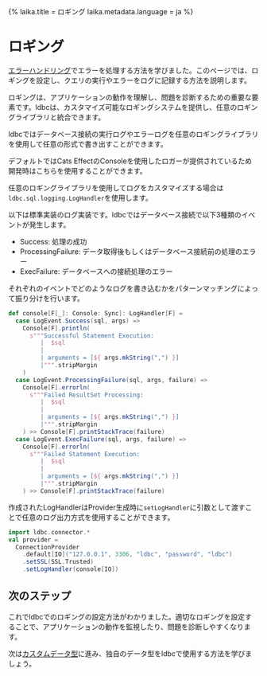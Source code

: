 {%
  laika.title = ロギング
  laika.metadata.language = ja
%}

# ロギング

[エラーハンドリング](/ja/tutorial/Error-Handling.md)でエラーを処理する方法を学びました。このページでは、ロギングを設定し、クエリの実行やエラーをログに記録する方法を説明します。

ロギングは、アプリケーションの動作を理解し、問題を診断するための重要な要素です。ldbcは、カスタマイズ可能なロギングシステムを提供し、任意のロギングライブラリと統合できます。

ldbcではデータベース接続の実行ログやエラーログを任意のロギングライブラリを使用して任意の形式で書き出すことができます。

デフォルトではCats EffectのConsoleを使用したロガーが提供されているため開発時はこちらを使用することができます。

任意のロギングライブラリを使用してログをカスタマイズする場合は`ldbc.sql.logging.LogHandler`を使用します。

以下は標準実装のログ実装です。ldbcではデータベース接続で以下3種類のイベントが発生します。

- Success: 処理の成功
- ProcessingFailure: データ取得後もしくはデータベース接続前の処理のエラー
- ExecFailure: データベースへの接続処理のエラー

それぞれのイベントでどのようなログを書き込むかをパターンマッチングによって振り分けを行います。

```scala 3
def console[F[_]: Console: Sync]: LogHandler[F] =
  case LogEvent.Success(sql, args) =>
    Console[F].println(
      s"""Successful Statement Execution:
         |  $sql
         |
         | arguments = [${ args.mkString(",") }]
         |""".stripMargin
    )
  case LogEvent.ProcessingFailure(sql, args, failure) =>
    Console[F].errorln(
      s"""Failed ResultSet Processing:
         |  $sql
         |
         | arguments = [${ args.mkString(",") }]
         |""".stripMargin
    ) >> Console[F].printStackTrace(failure)
  case LogEvent.ExecFailure(sql, args, failure) =>
    Console[F].errorln(
      s"""Failed Statement Execution:
         |  $sql
         |
         | arguments = [${ args.mkString(",") }]
         |""".stripMargin
    ) >> Console[F].printStackTrace(failure)
```

作成されたLogHandlerはProvider生成時に`setLogHandler`に引数として渡すことで任意のログ出力方式を使用することができます。

```scala 3
import ldbc.connector.*
val provider =
  ConnectionProvider
    .default[IO]("127.0.0.1", 3306, "ldbc", "password", "ldbc")
    .setSSL(SSL.Trusted)
    .setLogHandler(console[IO])
```

## 次のステップ

これでldbcでのロギングの設定方法がわかりました。適切なロギングを設定することで、アプリケーションの動作を監視したり、問題を診断しやすくなります。

次は[カスタムデータ型](/ja/tutorial/Custom-Data-Type.md)に進み、独自のデータ型をldbcで使用する方法を学びましょう。
